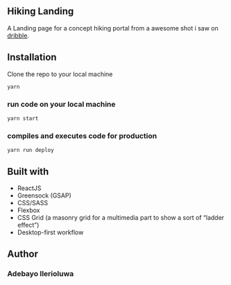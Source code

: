 ## Hiking Landing

 A Landing page for a concept hiking portal from a awesome shot i saw on [dribble](https://dribbble.com/shots/4693512-Hiking-Landing).

## Installation

Clone the repo to your local machine

```
yarn
```

### run code on your local machine

```
yarn start
```

### compiles and executes code for production

```
yarn run deploy
```

## Built with

- ReactJS
- Greensock (GSAP)
- CSS/SASS
- Flexbox
- CSS Grid (a masonry grid for a multimedia part to show a sort of “ladder effect”)
- Desktop-first workflow

## Author

### Adebayo Ilerioluwa
